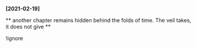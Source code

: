 **[2021-02-19]**

**
another chapter remains hidden behind the folds of time. The veil takes, it does not give
**

!ignore